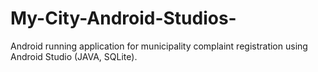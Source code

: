 # My-City-Android-Studios-
Android running application for municipality complaint registration using Android Studio (JAVA, SQLite).
